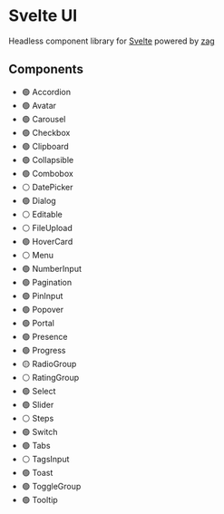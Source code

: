 # Svelte UI

Headless component library for [Svelte](https://svelte.dev/) powered by [zag](https://zagjs.com/)

## Components

- 🟢 Accordion
- 🟢 Avatar
- 🟢 Carousel
- 🟢 Checkbox
- 🟢 Clipboard
- 🟢 Collapsible
- 🟢 Combobox
- ⚪ DatePicker
- 🟢 Dialog
- ⚪ Editable
- ⚪ FileUpload
- 🟢 HoverCard
- ⚪ Menu
- 🟢 NumberInput
- 🟢 Pagination
- 🟢 PinInput
- 🟢 Popover
- 🟢 Portal
- 🟢 Presence
- 🟢 Progress
- 🟡 RadioGroup
- ⚪ RatingGroup
- 🟢 Select
- 🟢 Slider
- ⚪ Steps
- 🟢 Switch
- 🟢 Tabs
- ⚪ TagsInput
- 🟢 Toast
- 🟢 ToggleGroup
- 🟢 Tooltip
